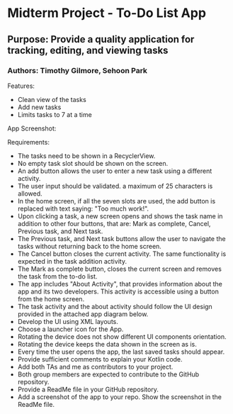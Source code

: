 # Midterm Project - To-Do List App
## Purpose: Provide a quality application for tracking, editing, and viewing tasks
### Authors: Timothy Gilmore, Sehoon Park

Features:
- Clean view of the tasks
- Add new tasks
- Limits tasks to 7 at a time

App Screenshot:

Requirements:
- The tasks need to be shown in a RecyclerView.
- No empty task slot should be shown on the screen.
- An add button allows the user to enter a new task using a different activity.
- The user input should be validated. a maximum of 25 characters is allowed.
- In the home screen, if all the seven slots are used, the add button is replaced with text saying: "Too much work!".
- Upon clicking a task, a new screen opens and shows the task name in addition to other four buttons, that are: Mark as complete, Cancel, Previous task, and Next task.
- The Previous task, and Next task buttons allow the user to navigate the tasks without returning back to the home screen.
- The Cancel button closes the current activity. The same functionality is expected in the task addition activity.
- The Mark as complete button, closes the current screen and removes the task from the to-do list.
- The app includes "About Activity", that provides information about the app and its two developers. This activity is accessible using a button from the home screen.
- The task activity and the about activity should follow the UI design provided in the attached app diagram below.
- Develop the UI using XML layouts.
- Choose a launcher icon for the App.
- Rotating the device does not show different UI components orientation.
- Rotating the device keeps the data shown in the screen as is.
- Every time the user opens the app, the last saved tasks should appear.
- Provide sufficient comments to explain your Kotlin code.
- Add both TAs and me as contributors to your project.
- Both group members are expected to contribute to the GitHub repository.
- Provide a ReadMe file in your GitHub repository.
- Add a screenshot of the app to your repo. Show the screenshot in the ReadMe file.